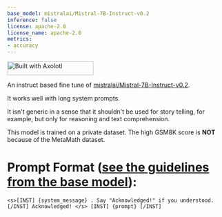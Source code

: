 ```yaml
---
base_model: mistralai/Mistral-7B-Instruct-v0.2
inference: false
license: apache-2.0
license_name: apache-2.0
metrics:
- accuracy
---
```


[<img src="https://raw.githubusercontent.com/OpenAccess-AI-Collective/axolotl/main/image/axolotl-badge-web.png" alt="Built with Axolotl" width="200" height="32"/>](https://github.com/OpenAccess-AI-Collective/axolotl)

An instruct based fine tune of [mistralai/Mistral-7B-Instruct-v0.2](https://huggingface.co/mistralai/Mistral-7B-Instruct-v0.2).

It works well with long system prompts.

It isn't generic in a sense that it shouldn't be used for story telling, for example, but only for reasoning and text comprehension.

This model is trained on a private dataset. The high GSM8K score is **NOT** because of the MetaMath dataset. 

# Prompt Format ([see the guidelines from the base model](https://huggingface.co/mistralai/Mistral-7B-Instruct-v0.2#instruction-format)):

```
<s>[INST] {system_message} . Say "Acknowledged!" if you understood. [/INST] Acknowledged! </s> [INST] {prompt} [/INST]

```